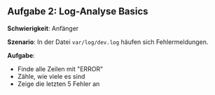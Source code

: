 ## Aufgabe 2: Log-Analyse Basics

**Schwierigkeit**: Anfänger  

**Szenario**: In der Datei `var/log/dev.log` häufen sich Fehlermeldungen.  

**Aufgabe**:

- Finde alle Zeilen mit "ERROR"
- Zähle, wie viele es sind
- Zeige die letzten 5 Fehler an
